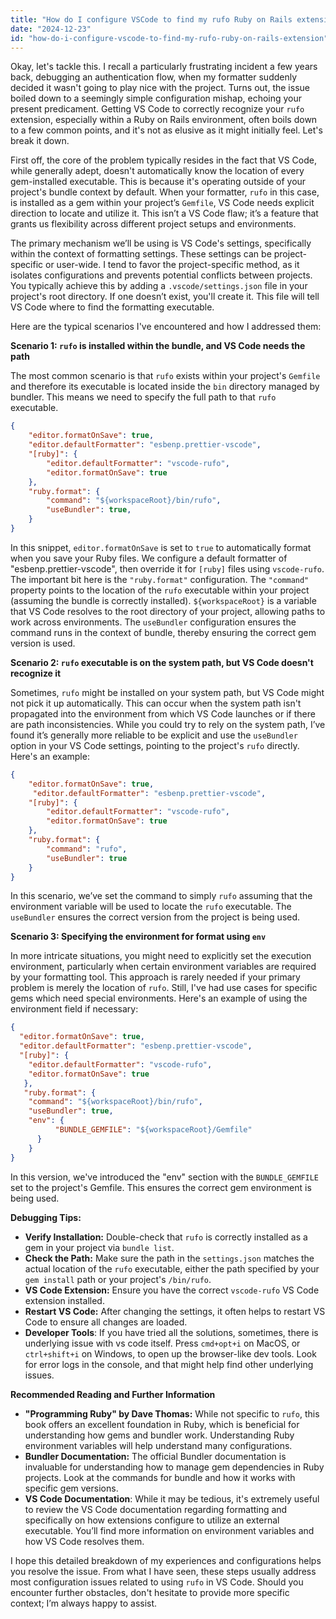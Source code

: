 ```yaml
---
title: "How do I configure VSCode to find my rufo Ruby on Rails extension?"
date: "2024-12-23"
id: "how-do-i-configure-vscode-to-find-my-rufo-ruby-on-rails-extension"
---
```


Okay, let's tackle this. I recall a particularly frustrating incident a few years back, debugging an authentication flow, when my formatter suddenly decided it wasn't going to play nice with the project. Turns out, the issue boiled down to a seemingly simple configuration mishap, echoing your present predicament. Getting VS Code to correctly recognize your `rufo` extension, especially within a Ruby on Rails environment, often boils down to a few common points, and it's not as elusive as it might initially feel. Let's break it down.

First off, the core of the problem typically resides in the fact that VS Code, while generally adept, doesn't automatically know the location of every gem-installed executable. This is because it's operating outside of your project's bundle context by default. When your formatter, `rufo` in this case, is installed as a gem within your project’s `Gemfile`, VS Code needs explicit direction to locate and utilize it. This isn’t a VS Code flaw; it’s a feature that grants us flexibility across different project setups and environments.

The primary mechanism we’ll be using is VS Code's settings, specifically within the context of formatting settings. These settings can be project-specific or user-wide. I tend to favor the project-specific method, as it isolates configurations and prevents potential conflicts between projects. You typically achieve this by adding a `.vscode/settings.json` file in your project's root directory. If one doesn’t exist, you'll create it. This file will tell VS Code where to find the formatting executable.

Here are the typical scenarios I've encountered and how I addressed them:

**Scenario 1: `rufo` is installed within the bundle, and VS Code needs the path**

The most common scenario is that `rufo` exists within your project's `Gemfile` and therefore its executable is located inside the `bin` directory managed by bundler. This means we need to specify the full path to that `rufo` executable.

```json
{
    "editor.formatOnSave": true,
    "editor.defaultFormatter": "esbenp.prettier-vscode",
    "[ruby]": {
        "editor.defaultFormatter": "vscode-rufo",
        "editor.formatOnSave": true
    },
    "ruby.format": {
        "command": "${workspaceRoot}/bin/rufo",
        "useBundler": true,
    }
}
```

In this snippet, `editor.formatOnSave` is set to `true` to automatically format when you save your Ruby files. We configure a default formatter of "esbenp.prettier-vscode", then override it for `[ruby]` files using `vscode-rufo`. The important bit here is the `"ruby.format"` configuration. The `"command"` property points to the location of the `rufo` executable within your project (assuming the bundle is correctly installed). `${workspaceRoot}` is a variable that VS Code resolves to the root directory of your project, allowing paths to work across environments. The `useBundler` configuration ensures the command runs in the context of bundle, thereby ensuring the correct gem version is used.

**Scenario 2: `rufo` executable is on the system path, but VS Code doesn't recognize it**

Sometimes, `rufo` might be installed on your system path, but VS Code might not pick it up automatically. This can occur when the system path isn't propagated into the environment from which VS Code launches or if there are path inconsistencies. While you could try to rely on the system path, I’ve found it’s generally more reliable to be explicit and use the `useBundler` option in your VS Code settings, pointing to the project's `rufo` directly. Here's an example:

```json
{
    "editor.formatOnSave": true,
     "editor.defaultFormatter": "esbenp.prettier-vscode",
    "[ruby]": {
        "editor.defaultFormatter": "vscode-rufo",
        "editor.formatOnSave": true
    },
    "ruby.format": {
        "command": "rufo",
        "useBundler": true
    }
}
```

In this scenario, we’ve set the command to simply `rufo` assuming that the environment variable will be used to locate the `rufo` executable. The `useBundler` ensures the correct version from the project is being used.

**Scenario 3: Specifying the environment for format using `env`**

In more intricate situations, you might need to explicitly set the execution environment, particularly when certain environment variables are required by your formatting tool. This approach is rarely needed if your primary problem is merely the location of `rufo`. Still, I've had use cases for specific gems which need special environments. Here's an example of using the environment field if necessary:

```json
{
  "editor.formatOnSave": true,
  "editor.defaultFormatter": "esbenp.prettier-vscode",
  "[ruby]": {
    "editor.defaultFormatter": "vscode-rufo",
    "editor.formatOnSave": true
   },
   "ruby.format": {
    "command": "${workspaceRoot}/bin/rufo",
    "useBundler": true,
    "env": {
          "BUNDLE_GEMFILE": "${workspaceRoot}/Gemfile"
      }
    }
}
```
In this version, we've introduced the "env" section with the `BUNDLE_GEMFILE` set to the project's Gemfile. This ensures the correct gem environment is being used.

**Debugging Tips:**

*   **Verify Installation:** Double-check that `rufo` is correctly installed as a gem in your project via `bundle list`.
*   **Check the Path:** Make sure the path in the `settings.json` matches the actual location of the `rufo` executable, either the path specified by your `gem install` path or your project's `/bin/rufo`.
*   **VS Code Extension:** Ensure you have the correct `vscode-rufo` VS Code extension installed.
*   **Restart VS Code:** After changing the settings, it often helps to restart VS Code to ensure all changes are loaded.
*   **Developer Tools**: If you have tried all the solutions, sometimes, there is underlying issue with vs code itself. Press `cmd+opt+i` on MacOS, or `ctrl+shift+i` on Windows, to open up the browser-like dev tools. Look for error logs in the console, and that might help find other underlying issues.

**Recommended Reading and Further Information**

*   **"Programming Ruby" by Dave Thomas:** While not specific to `rufo`, this book offers an excellent foundation in Ruby, which is beneficial for understanding how gems and bundler work. Understanding Ruby environment variables will help understand many configurations.
*   **Bundler Documentation:** The official Bundler documentation is invaluable for understanding how to manage gem dependencies in Ruby projects. Look at the commands for bundle and how it works with specific gem versions.
*  **VS Code Documentation**: While it may be tedious, it's extremely useful to review the VS Code documentation regarding formatting and specifically on how extensions configure to utilize an external executable. You’ll find more information on environment variables and how VS Code resolves them.

I hope this detailed breakdown of my experiences and configurations helps you resolve the issue. From what I have seen, these steps usually address most configuration issues related to using `rufo` in VS Code. Should you encounter further obstacles, don't hesitate to provide more specific context; I’m always happy to assist.
